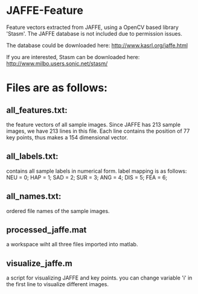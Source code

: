 JAFFE-Feature
=============

Feature vectors extracted from JAFFE, using a OpenCV based library 'Stasm'. The JAFFE database is not included due to permission issues.

The database could be downloaded here:
http://www.kasrl.org/jaffe.html

If you are interested, Stasm can be downloaded here:
http://www.milbo.users.sonic.net/stasm/

Files are as follows:
==============

all_features.txt:  
-----------------
the feature vectors of all sample images. Since JAFFE has 213 sample images, we have 213 lines in this file. Each line contains the position of 77 key points, thus makes a 154 dimensional vector.

all_labels.txt:
-----------------
contains all sample labels in numerical form.
label mapping is as follows: NEU = 0; HAP = 1; SAD = 2; SUR = 3; ANG = 4; DIS = 5; FEA = 6;

all_names.txt:
-----------------
ordered file names of the sample images.

processed_jaffe.mat
-----------------
a workspace wiht all three files imported into matlab.

visualize_jaffe.m
-----------------
a script for visualizing JAFFE and key points. you can change variable 'i' in the first line to visualize different images.
